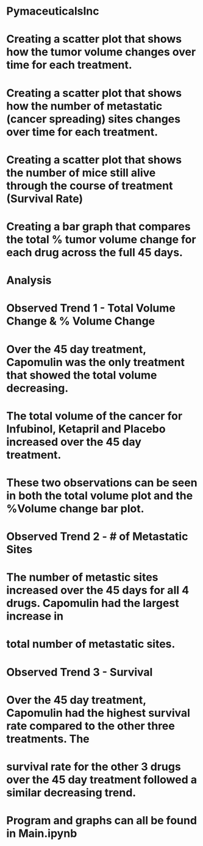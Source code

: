 # PymaceuticalsInc

# Creating a scatter plot that shows how the tumor volume changes over time for each treatment.
# Creating a scatter plot that shows how the number of metastatic (cancer spreading) sites changes over time for each treatment.
# Creating a scatter plot that shows the number of mice still alive through the course of treatment (Survival Rate)
# Creating a bar graph that compares the total % tumor volume change for each drug across the full 45 days.

# Analysis

# Observed Trend 1 - Total Volume Change & % Volume Change
# Over the 45 day treatment, Capomulin was the only treatment that showed the total volume decreasing.   
# The total volume of the cancer for Infubinol, Ketapril and Placebo increased over the 45 day treatment.
# These two observations can be seen in both the total volume plot and the %Volume change bar plot.  

# Observed Trend 2 - # of Metastatic Sites
# The number of metastic sites increased over the 45 days for all 4 drugs.  Capomulin had the largest increase in
# total number of metastatic sites. 

# Observed Trend 3 - Survival 
# Over the 45 day treatment, Capomulin had the highest survival rate compared to the other three treatments.  The 
# survival rate for the other 3 drugs over the 45 day treatment followed a similar decreasing trend.  

# Program and graphs can all be found in Main.ipynb
